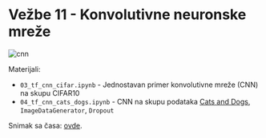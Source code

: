 # Vežbe 11 - Konvolutivne neuronske mreže

<img alt="cnn" src="https://i.stack.imgur.com/X2yUL.png">

Materijali:
- `03_tf_cnn_cifar.ipynb` - Jednostavan primer konvolutivne mreže (CNN) na skupu CIFAR10
- `04_tf_cnn_cats_dogs.ipynb` - CNN na skupu podataka [Cats and Dogs](https://www.kaggle.com/c/dogs-vs-cats), `ImageDataGenerator`, `Dropout`

Snimak sa časa: [ovde](https://www.youtube.com/watch?v=L4r5gZfBgkY).
